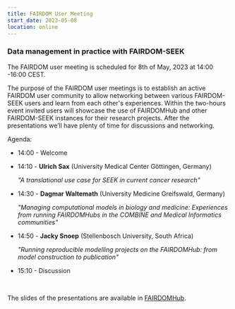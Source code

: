 ```yaml
---
title: FAIRDOM User Meeting
start_date: 2023-05-08
location: online
---
```


### Data management in practice with FAIRDOM-SEEK


The FAIRDOM user meeting is scheduled for 8th of May, 2023 at 14:00 -16:00 CEST.

The purpose of the FAIRDOM user meetings is to establish an active FAIRDOM user community to allow networking between various FAIRDOM-SEEK users and learn from each other's experiences. 
Within the two-hours event invited users will showcase the use of FAIRDOMHub and other FAIRDOM-SEEK instances for their research projects. After the presentations we’ll have plenty of time for discussions and networking. 

Agenda:

  * 14:00 - Welcome
  
  * 14:10 - **Ulrich Sax** (University Medical Center Göttingen, Germany)
  
    _"A translational use case for SEEK in current cancer research"_
           
  * 14:30 - **Dagmar Waltemath** (University Medicine Greifswald, Germany)
  
    _"Managing computational models in biology and medicine: Experiences from running FAIRDOMHubs in the COMBINE and Medical Informatics communities"_ 
            
  * 14:50 - **Jacky Snoep** (Stellenbosch University, South Africa)
  
    _"Running reproducible modelling projects on the FAIRDOMHub: from model construction to publication"_
  
   * 15:10 - Discussion
  
  &nbsp;
  
  The slides of the presentations are available in [FAIRDOMHub](https://fairdomhub.org/events/315).

  
